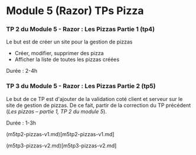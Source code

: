 # Module 5 (Razor) TPs Pizza

### TP 2 du Module 5 - Razor : Les Pizzas Partie 1 (tp4)

Le but est de créer un site pour la gestion de pizzas

- Créer, modifier, supprimer des pizza
- Afficher la liste de toutes les pizzas créées

Durée : 2-4h

### TP 3 du Module 5 - Razor : Les Pizzas Partie 2 (tp5)

Le but de ce TP est d'ajouter de la validation coté client et serveur sur le site de gestion de pizzas. De ce fait, partir de la correction du TP précédent (*Les pizzas – partie 1, TP 2 du module 5*). 

Durée : 1-3h



(m5tp2-pizzas-v1.md)[m5tp2-pizzas-v1.md]

(m5tp3-pizzas-v2.md)[m5tp3-pizzas-v2.md]